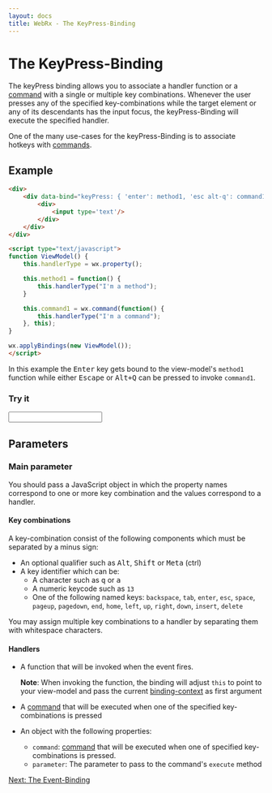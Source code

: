 ```yaml
---
layout: docs
title: WebRx - The KeyPress-Binding
---
```

# The KeyPress-Binding

The keyPress binding allows you to associate a handler function or a [command](/docs/commands.html) with a single or multiple
key combinations. Whenever the user presses any of the specified key-combinations while the target element or any of its descendants
has the input focus, the keyPress-Binding will execute the specified handler.

One of the many use-cases for the keyPress-Binding is to associate hotkeys with [commands](/docs/commands.html).

## Example

```html
<div>
    <div data-bind="keyPress: { 'enter': method1, 'esc alt-q': command1 }">
		<div>
			<input type='text'/>
		</div>
    </div>
</div>
```
 
```html
<script type="text/javascript">
function ViewModel() {
	this.handlerType = wx.property();

    this.method1 = function() {
        this.handlerType("I'm a method");
    }

    this.command1 = wx.command(function() {
        this.handlerType("I'm a command");
    }, this);
}

wx.applyBindings(new ViewModel());
</script>
```

In this example the <kbd>Enter</kbd> key gets bound to the view-model's <code>method1</code> function
while either <kbd>Escape</kbd> or <kbd>Alt+Q</kbd> can be pressed to invoke <code>command1</code>.

<div class="panel panel-default" id="keypress-example1">
	<div class="panel-heading">
    	<h3 class="panel-title">Try it</h3>
  	</div>
	<div class="panel-body">
		<div>
			<div data-bind="keyPress: { 'enter': method1, 'esc alt-q': command1 }">
				<div>
					<input type='text'/>&nbsp;&nbsp;<b data-bind="text: handlerType"></b>
				</div>
			</div>
		</div>
	</div>
</div>
  
<script type="text/javascript">
    function ViewModel() {
		this.handlerType = wx.property();

        this.method1 = function() {
            this.handlerType("I'm a method");
        }

        this.command1 = wx.command(function() {
            this.handlerType("I'm a command");
        }, this);
    }

    wx.applyBindings(new ViewModel(), document.getElementById('keypress-example1'));
</script>

## Parameters

### Main parameter

You should pass a JavaScript object in which the property names correspond to one or more key combination and the values correspond to a handler. 

#### Key combinations

A key-combination consist of the following components which must be separated by a minus sign:

- An optional qualifier such as <kbd>Alt</kbd>, <kbd>Shift</kbd> or <kbd>Meta</kbd> (ctrl)
- A key identifier which can be:
	- A character such as <kbd>q</kbd> or <kbd>a</kbd>
	- A numeric keycode such as <code>13</code>
	- One of the following named keys: <code>backspace</code>, <code>tab</code>, <code>enter</code>, <code>esc</code>, 
	<code>space</code>, <code>pageup</code>, <code>pagedown</code>, <code>end</code>, <code>home</code>, 
	<code>left</code>, <code>up</code>, <code>right</code>, <code>down</code>, <code>insert</code>, <code>delete</code>

You may assign multiple key combinations to a handler by separating them with whitespace characters.

#### Handlers

- A function that will be invoked when the event fires. 

	**Note**: When invoking the function, the binding will adjust <code>this</code> to point to your view-model and pass the current [binding-context](/docs/binding-context.html) 
as first argument
- A [command](/docs/commands.html) that will be executed when one of the specified key-combinations is pressed
- An object with the following properties:
	- <code>command</code>: [command](/docs/commands.html) that will be executed when one of specified key-combinations is pressed.
	- <code>parameter</code>: The parameter to pass to the command's <code>execute</code> method


<a class="next-topic" href="/docs/event-binding.html">Next: The Event-Binding</a>